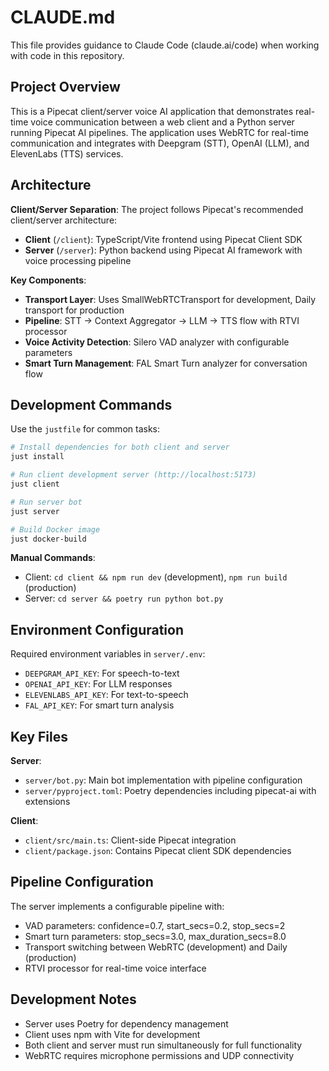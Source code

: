 # CLAUDE.md

This file provides guidance to Claude Code (claude.ai/code) when working with code in this repository.

## Project Overview

This is a Pipecat client/server voice AI application that demonstrates real-time voice communication between a web client and a Python server running Pipecat AI pipelines. The application uses WebRTC for real-time communication and integrates with Deepgram (STT), OpenAI (LLM), and ElevenLabs (TTS) services.

## Architecture

**Client/Server Separation**: The project follows Pipecat's recommended client/server architecture:
- **Client** (`/client`): TypeScript/Vite frontend using Pipecat Client SDK
- **Server** (`/server`): Python backend using Pipecat AI framework with voice processing pipeline

**Key Components**:
- **Transport Layer**: Uses SmallWebRTCTransport for development, Daily transport for production
- **Pipeline**: STT → Context Aggregator → LLM → TTS flow with RTVI processor
- **Voice Activity Detection**: Silero VAD analyzer with configurable parameters
- **Smart Turn Management**: FAL Smart Turn analyzer for conversation flow

## Development Commands

Use the `justfile` for common tasks:

```bash
# Install dependencies for both client and server
just install

# Run client development server (http://localhost:5173)
just client

# Run server bot
just server

# Build Docker image
just docker-build
```

**Manual Commands**:
- Client: `cd client && npm run dev` (development), `npm run build` (production)
- Server: `cd server && poetry run python bot.py`

## Environment Configuration

Required environment variables in `server/.env`:
- `DEEPGRAM_API_KEY`: For speech-to-text
- `OPENAI_API_KEY`: For LLM responses  
- `ELEVENLABS_API_KEY`: For text-to-speech
- `FAL_API_KEY`: For smart turn analysis

## Key Files

**Server**:
- `server/bot.py`: Main bot implementation with pipeline configuration
- `server/pyproject.toml`: Poetry dependencies including pipecat-ai with extensions

**Client**:
- `client/src/main.ts`: Client-side Pipecat integration
- `client/package.json`: Contains Pipecat client SDK dependencies

## Pipeline Configuration

The server implements a configurable pipeline with:
- VAD parameters: confidence=0.7, start_secs=0.2, stop_secs=2
- Smart turn parameters: stop_secs=3.0, max_duration_secs=8.0  
- Transport switching between WebRTC (development) and Daily (production)
- RTVI processor for real-time voice interface

## Development Notes

- Server uses Poetry for dependency management
- Client uses npm with Vite for development
- Both client and server must run simultaneously for full functionality
- WebRTC requires microphone permissions and UDP connectivity
